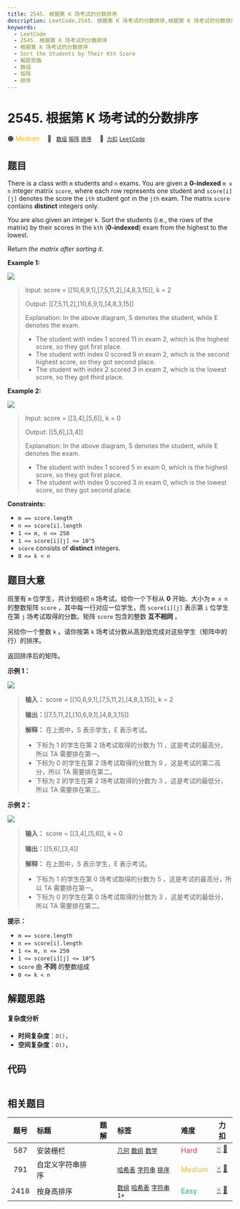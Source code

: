 ```yaml
---
title: 2545. 根据第 K 场考试的分数排序
description: LeetCode,2545. 根据第 K 场考试的分数排序,根据第 K 场考试的分数排序,Sort the Students by Their Kth Score,解题思路,数组,矩阵,排序
keywords:
  - LeetCode
  - 2545. 根据第 K 场考试的分数排序
  - 根据第 K 场考试的分数排序
  - Sort the Students by Their Kth Score
  - 解题思路
  - 数组
  - 矩阵
  - 排序
---
```


# 2545. 根据第 K 场考试的分数排序

🟠 <font color=#ffb800>Medium</font>&emsp; 🔖&ensp; [`数组`](/tag/array.md) [`矩阵`](/tag/matrix.md) [`排序`](/tag/sorting.md)&emsp; 🔗&ensp;[`力扣`](https://leetcode.cn/problems/sort-the-students-by-their-kth-score) [`LeetCode`](https://leetcode.com/problems/sort-the-students-by-their-kth-score)

## 题目

There is a class with `m` students and `n` exams. You are given a
**0-indexed** `m x n` integer matrix `score`, where each row represents one
student and `score[i][j]` denotes the score the `ith` student got in the `jth`
exam. The matrix `score` contains **distinct** integers only.

You are also given an integer `k`. Sort the students (i.e., the rows of the
matrix) by their scores in the `kth` (**0-indexed**) exam from the highest to
the lowest.

Return _the matrix after sorting it._



**Example 1:**

![](https://assets.leetcode.com/uploads/2022/11/30/example1.png)

> Input: score = [[10,6,9,1],[7,5,11,2],[4,8,3,15]], k = 2
> 
> Output: [[7,5,11,2],[10,6,9,1],[4,8,3,15]]
> 
> Explanation: In the above diagram, S denotes the student, while E denotes the exam.
> - The student with index 1 scored 11 in exam 2, which is the highest score, so they got first place.
> - The student with index 0 scored 9 in exam 2, which is the second highest score, so they got second place.
> - The student with index 2 scored 3 in exam 2, which is the lowest score, so they got third place.

**Example 2:**

![](https://assets.leetcode.com/uploads/2022/11/30/example2.png)

> Input: score = [[3,4],[5,6]], k = 0
> 
> Output: [[5,6],[3,4]]
> 
> Explanation: In the above diagram, S denotes the student, while E denotes the exam.
> - The student with index 1 scored 5 in exam 0, which is the highest score, so they got first place.
> - The student with index 0 scored 3 in exam 0, which is the lowest score, so they got second place.

**Constraints:**

  * `m == score.length`
  * `n == score[i].length`
  * `1 <= m, n <= 250`
  * `1 <= score[i][j] <= 10^5`
  * `score` consists of **distinct** integers.
  * `0 <= k < n`


## 题目大意

班里有 `m` 位学生，共计划组织 `n` 场考试。给你一个下标从 **0** 开始、大小为 `m x n` 的整数矩阵 `score`
，其中每一行对应一位学生，而 `score[i][j]` 表示第 `i` 位学生在第 `j` 场考试取得的分数。矩阵 `score` 包含的整数
**互不相同**  。

另给你一个整数 `k` 。请你按第 `k` 场考试分数从高到低完成对这些学生（矩阵中的行）的排序。

返回排序后的矩阵。



**示例 1：**

![](https://assets.leetcode.com/uploads/2022/11/30/example1.png)

> 
> 
> 
> 
> 
> **输入：** score = [[10,6,9,1],[7,5,11,2],[4,8,3,15]], k = 2
> 
> **输出：**[[7,5,11,2],[10,6,9,1],[4,8,3,15]]
> 
> **解释：** 在上图中，S 表示学生，E 表示考试。
> - 下标为 1 的学生在第 2 场考试取得的分数为 11 ，这是考试的最高分，所以 TA 需要排在第一。
> - 下标为 0 的学生在第 2 场考试取得的分数为 9 ，这是考试的第二高分，所以 TA 需要排在第二。
> - 下标为 2 的学生在第 2 场考试取得的分数为 3 ，这是考试的最低分，所以 TA 需要排在第三。
> 
> 

**示例 2：**

![](https://assets.leetcode.com/uploads/2022/11/30/example2.png)

> 
> 
> 
> 
> 
> **输入：** score = [[3,4],[5,6]], k = 0
> 
> **输出：**[[5,6],[3,4]]
> 
> **解释：** 在上图中，S 表示学生，E 表示考试。
> - 下标为 1 的学生在第 0 场考试取得的分数为 5 ，这是考试的最高分，所以 TA 需要排在第一。
> - 下标为 0 的学生在第 0 场考试取得的分数为 3 ，这是考试的最低分，所以 TA 需要排在第二。
> 
> 



**提示：**

  * `m == score.length`
  * `n == score[i].length`
  * `1 <= m, n <= 250`
  * `1 <= score[i][j] <= 10^5`
  * `score` 由 **不同** 的整数组成
  * `0 <= k < n`


## 解题思路

#### 复杂度分析

- **时间复杂度**：`O()`，
- **空间复杂度**：`O()`，

## 代码

```javascript

```

## 相关题目

<!-- prettier-ignore -->
| 题号 | 标题 | 题解 | 标签 | 难度 | 力扣 |
| :------: | :------ | :------: | :------ | :------ | :------: |
| 587 | 安装栅栏 |  |  [`几何`](/tag/geometry.md) [`数组`](/tag/array.md) [`数学`](/tag/math.md) | <font color=#ff334b>Hard</font> | [🀄️](https://leetcode.cn/problems/erect-the-fence) [🔗](https://leetcode.com/problems/erect-the-fence) |
| 791 | 自定义字符串排序 |  |  [`哈希表`](/tag/hash-table.md) [`字符串`](/tag/string.md) [`排序`](/tag/sorting.md) | <font color=#ffb800>Medium</font> | [🀄️](https://leetcode.cn/problems/custom-sort-string) [🔗](https://leetcode.com/problems/custom-sort-string) |
| 2418 | 按身高排序 |  |  [`数组`](/tag/array.md) [`哈希表`](/tag/hash-table.md) [`字符串`](/tag/string.md) `1+` | <font color=#15bd66>Easy</font> | [🀄️](https://leetcode.cn/problems/sort-the-people) [🔗](https://leetcode.com/problems/sort-the-people) |